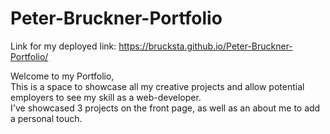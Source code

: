 # Peter-Bruckner-Portfolio

Link for my deployed link: https://brucksta.github.io/Peter-Bruckner-Portfolio/  

Welcome to my Portfolio,  
This is a space to showcase all my creative projects and allow potential employers to see my skill as a web-developer.  
I've showcased 3 projects on the front page, as well as an about me to add a personal touch.  


